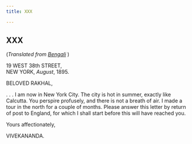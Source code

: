 ```yaml
---
title: XXX

---
```





  

  


## XXX

(*Translated from [Bengali](b7207e7030.pdf)* )

19 WEST 38th STREET,  
NEW YORK, *August*, 1895.

BELOVED RAKHAL,

. . . I am now in New York City. The city is hot in summer, exactly like
Calcutta. You perspire profusely, and there is not a breath of air. I
made a tour in the north for a couple of months. Please answer this
letter by return of post to England, for which I shall start before this
will have reached you. 

Yours affectionately,

VIVEKANANDA.



